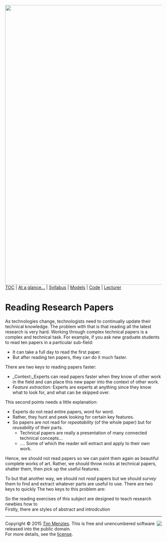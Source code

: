 [<img width=900 src="https://raw.githubusercontent.com/txt/mase/master/img/banner1.png">](https://github.com/txt/mase/blob/master/README.md)   
[TOC](https://github.com/txt/mase/blob/master/TOC.md) |
[At a glance...](https://github.com/txt/mase/blob/master/OVERVIEW.md) |
[Syllabus](https://github.com/txt/mase/blob/master/SYLLABUS.md) |
[Models](https://github.com/txt/mase/blob/master/MODELS.md) |
[Code](https://github.com/txt/mase/tree/master/src) |
[Lecturer](http://menzies.us) 


# Reading Research Papers


As technologies change, technologists need to
continually update their technical knowledge.
The problem with that is that reading all the latest research is very hard.
Working through complex technical papers is a complex and technical task.
For example, if you ask new graduate students to read ten papers in a particular sub-field:

+ It can take a full day to read the first paper.
+ But after reading ten papers, they can do it much faster.

There are two keys to reading papers faster:

+ _Context:_Experts can read papers faster when they know of other work in the field and can place this new
paper into the context of other work.
+ _Feature extraction:_  Experts are experts at anything since they know what to look for, and what can be skipped over.

This second points needs a little explanation:

+ Experts do not read entire papers, word for word.
+ Rather, they hunt and peek looking for certain
key features.
+ So papers are not read for _repeatability_ (of the whole paper) but for _reusability_ of their parts.
    + Technical papers are really a presentation of many connected technical concepts...
    + .... Some of which the reader will extract and apply to their own work.
	
Hence,  we should not read papers so we can paint them again as beautiful complete works of art. Rather, we should throw rocks at technical papers, shatter them, then pick up the useful features.

To but that another way, we should not _read_ papers but we should _survey_ them to find and extract
whatever parts are useful to use.
There are two keys to quickly The two keys to this problem are:






So the reading exercises of this subject are designed to teach research newbies how to  
Firstly, there are styles of abstract and introdcution


_________

<img align=right src="https://raw.githubusercontent.com/txt/mase/master/img/pd-icon.png">Copyright © 2015 [Tim Menzies](http://menzies.us).
This is free and unencumbered software released into the public domain.   
For more details, see the [license](https://github.com/txt/mase/blob/master/LICENSE).

